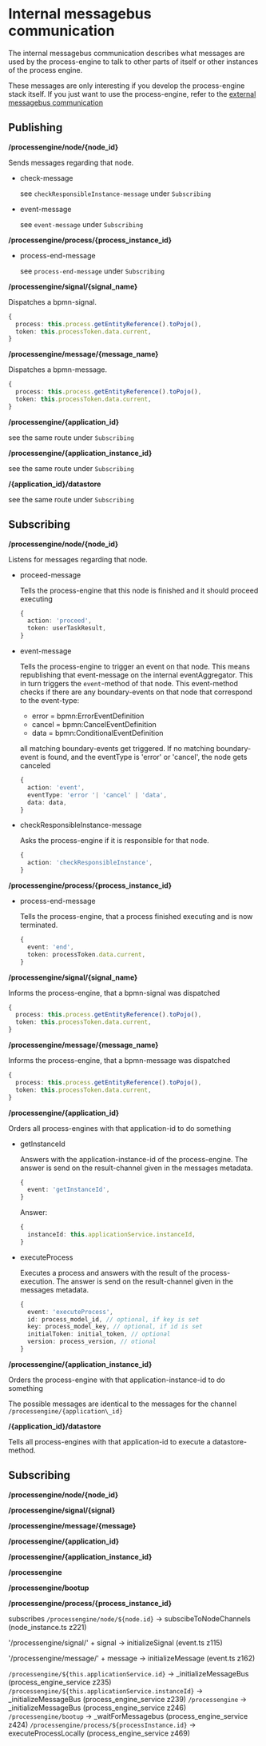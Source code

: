 # Internal messagebus communication

The internal messagebus communication describes what messages are used by the process-engine to
talk to other parts of itself or other instances of the process engine.

These messages are only interesting if you develop the process-engine stack itself. If you just
want to use the process-engine, refer to the [external messagebus communication](../external/README.md)

## Publishing

**/processengine/node/{node\_id}**

Sends messages regarding that node.

- check-message

  see `checkResponsibleInstance-message` under `Subscribing`

- event-message

  see `event-message` under `Subscribing`

**/processengine/process/{process\_instance\_id}**

- process-end-message

  see `process-end-message` under `Subscribing`

**/processengine/signal/{signal\_name}**

Dispatches a bpmn-signal.

```TypeScript
{
  process: this.process.getEntityReference().toPojo(),
  token: this.processToken.data.current,
}
```

**/processengine/message/{message\_name}**

Dispatches a bpmn-message.

```TypeScript
{
  process: this.process.getEntityReference().toPojo(),
  token: this.processToken.data.current,
}
```

**/processengine/{application\_id}**

see the same route under `Subscribing`

**/processengine/{application\_instance\_id}**

see the same route under `Subscribing`

**/{application\_id}/datastore**

see the same route under `Subscribing`

## Subscribing

**/processengine/node/{node\_id}**

Listens for messages regarding that node.

- proceed-message

  Tells the process-engine that this node is finished and it should proceed
  executing

  ```TypeScript
  {
    action: 'proceed',
    token: userTaskResult,
  }
  ```

- event-message

  Tells the process-engine to trigger an event on that node. This means
  republishing that event-message on the internal eventAggregator. This
  in turn triggers the `event`-method of that node.
  This event-method checks if there are any boundary-events on that node
  that correspond to the event-type:

  - error = bpmn:ErrorEventDefinition
  - cancel = bpmn:CancelEventDefinition
  - data = bpmn:ConditionalEventDefinition

  all matching boundary-events get triggered. If no matching boundary-event
  is found, and the eventType is 'error' or 'cancel', the node gets canceled

  ```TypeScript
  {
    action: 'event',
    eventType: 'error '| 'cancel' | 'data',
    data: data,
  }
  ```

- checkResponsibleInstance-message

  Asks the process-engine if it is responsible for that node.

  ```TypeScript
  {
    action: 'checkResponsibleInstance',
  }
  ```

**/processengine/process/{process\_instance\_id}**

- process-end-message

  Tells the process-engine, that a process finished executing and is now
  terminated.

  ```TypeScript
  {
    event: 'end',
    token: processToken.data.current,
  }
  ```

**/processengine/signal/{signal\_name}**

Informs the process-engine, that a bpmn-signal was dispatched

```TypeScript
{
  process: this.process.getEntityReference().toPojo(),
  token: this.processToken.data.current,
}
```

**/processengine/message/{message\_name}**

Informs the process-engine, that a bpmn-message was dispatched

```TypeScript
{
  process: this.process.getEntityReference().toPojo(),
  token: this.processToken.data.current,
}
```

**/processengine/{application\_id}**

Orders all process-engines with that application-id to do something

- getInstanceId

  Answers with the application-instance-id of the process-engine.
  The answer is send on the result-channel given in the messages metadata.

  ```TypeScript
  {
    event: 'getInstanceId',
  }
  ```

  Answer:
  ```TypeScript
  {
    instanceId: this.applicationService.instanceId,
  }
  ```

- executeProcess

  Executes a process and answers with the result of the process-execution.
  The answer is send on the result-channel given in the messages metadata.

  ```TypeScript
  {
    event: 'executeProcess',
    id: process_model_id, // optional, if key is set
    key: process_model_key, // optional, if id is set
    initialToken: initial_token, // optional
    version: process_version, // otional
  }
  ```

**/processengine/{application\_instance\_id}**

Orders the process-engine with that application-instance-id to do something

The possible messages are identical to the messages for the channel
`/processengine/{application\_id}`

**/{application\_id}/datastore**

Tells all process-engines with that application-id to execute a
datastore-method.







## Subscribing

**/processengine/node/{node_id}**

**/processengine/signal/{signal}**

**/processengine/message/{message}**

**/processengine/{application_id}**

**/processengine/{application\_instance\_id}**

**/processengine**

**/processengine/bootup**

**/processengine/process/{process\_instance\_id}**

subscribes
`/processengine/node/${node.id}` -> subscibeToNodeChannels (node_instance.ts z221)

'/processengine/signal/' + signal -> initializeSignal (event.ts z115)

'/processengine/message/' + message -> initializeMessage (event.ts z162)

`/processengine/${this.applicationService.id}` -> \_initializeMessageBus (process\_engine\_service z235)
`/processengine/${this.applicationService.instanceId}` -> \_initializeMessageBus (process\_engine\_service z239)
`/processengine` -> \_initializeMessageBus (process\_engine\_service z246)
`/processengine/bootup` -> _waitForMessagebus (process\_engine\_service z424)
`/processengine/process/${processInstance.id}` -> executeProcessLocally (process\_engine\_service z469)
